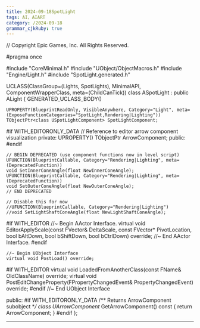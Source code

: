 ```yaml
---
title: 2024-09-18SpotLight
tags: AI，AIART
category: /2024-09-18
grammar_cjkRuby: true
---
```


// Copyright Epic Games, Inc. All Rights Reserved.

#pragma once

#include "CoreMinimal.h"
#include "UObject/ObjectMacros.h"
#include "Engine/Light.h"
#include "SpotLight.generated.h"

UCLASS(ClassGroup=(Lights, SpotLights), MinimalAPI, ComponentWrapperClass, meta=(ChildCanTick))
class ASpotLight : public ALight
{
	GENERATED_UCLASS_BODY()

	UPROPERTY(BlueprintReadOnly, VisibleAnywhere, Category="Light", meta=(ExposeFunctionCategories="SpotLight,Rendering|Lighting"))
	TObjectPtr<class USpotLightComponent> SpotLightComponent;

#if WITH_EDITORONLY_DATA
	// Reference to editor arrow component visualization 
private:
	UPROPERTY()
	TObjectPtr<class UArrowComponent> ArrowComponent;
public:
#endif

	// BEGIN DEPRECATED (use component functions now in level script)
	UFUNCTION(BlueprintCallable, Category="Rendering|Lighting", meta=(DeprecatedFunction))
	void SetInnerConeAngle(float NewInnerConeAngle);
	UFUNCTION(BlueprintCallable, Category="Rendering|Lighting", meta=(DeprecatedFunction))
	void SetOuterConeAngle(float NewOuterConeAngle);
	// END DEPRECATED

	// Disable this for now
	//UFUNCTION(BlueprintCallable, Category="Rendering|Lighting")
	//void SetLightShaftConeAngle(float NewLightShaftConeAngle);

#if WITH_EDITOR
	//~ Begin AActor Interface.
	virtual void EditorApplyScale(const FVector& DeltaScale, const FVector* PivotLocation, bool bAltDown, bool bShiftDown, bool bCtrlDown) override;
	//~ End AActor Interface.
#endif

	//~ Begin UObject Interface
	virtual void PostLoad() override;
#if WITH_EDITOR
	virtual void LoadedFromAnotherClass(const FName& OldClassName) override;
	virtual void PostEditChangeProperty(FPropertyChangedEvent& PropertyChangedEvent) override;
#endif
	//~ End UObject Interface


public:
#if WITH_EDITORONLY_DATA
	/** Returns ArrowComponent subobject **/
	class UArrowComponent* GetArrowComponent() const { return ArrowComponent; }
#endif
};


----------

